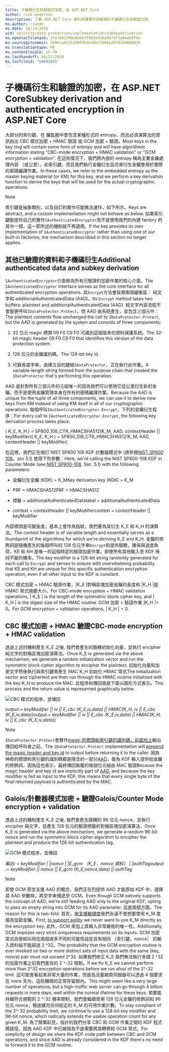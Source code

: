 ```yaml
---
title: 子機碼衍生和驗證的加密，在 ASP.NET Core
author: rick-anderson
description: 了解 ASP.NET Core 資料保護實作詳細資料子機碼衍生和驗證加密。
ms.author: riande
ms.date: 10/14/2016
uid: security/data-protection/implementation/subkeyderivation
ms.openlocfilehash: 37e7b01700e8a6b755b5ed16a9d7d75a9eeb970e
ms.sourcegitcommit: 5b0eca8c21550f95de3bb21096bd4fd4d9098026
ms.translationtype: MT
ms.contentlocale: zh-TW
ms.lasthandoff: 04/27/2019
ms.locfileid: "64891835"
---
```

# <a name="subkey-derivation-and-authenticated-encryption-in-aspnet-core"></a><span data-ttu-id="609fa-103">子機碼衍生和驗證的加密，在 ASP.NET Core</span><span class="sxs-lookup"><span data-stu-id="609fa-103">Subkey derivation and authenticated encryption in ASP.NET Core</span></span>

<a name="data-protection-implementation-subkey-derivation"></a>

<span data-ttu-id="609fa-104">大部分的索引鍵，在 鑰匙圈中會包含某種形式的 entropy，而且必須演算法的資訊指出 CBC 模式加密 + HMAC 驗證 或 GCM 加密 + 驗證。</span><span class="sxs-lookup"><span data-stu-id="609fa-104">Most keys in the key ring will contain some form of entropy and will have algorithmic information stating "CBC-mode encryption + HMAC validation" or "GCM encryption + validation".</span></span> <span data-ttu-id="609fa-105">在這些情況下，我們將內嵌的 entropy 稱為主要金鑰處理內容 （或公里），此索引鍵，而且我們執行金鑰衍生函式來衍生金鑰會用於實際的密碼編譯作業。</span><span class="sxs-lookup"><span data-stu-id="609fa-105">In these cases, we refer to the embedded entropy as the master keying material (or KM) for this key, and we perform a key derivation function to derive the keys that will be used for the actual cryptographic operations.</span></span>

> [!NOTE]
> <span data-ttu-id="609fa-106">索引鍵是抽象類別，以及自訂的實作可能無法運作，如下所示。</span><span class="sxs-lookup"><span data-stu-id="609fa-106">Keys are abstract, and a custom implementation might not behave as below.</span></span> <span data-ttu-id="609fa-107">如果索引鍵能提供自己的實作`IAuthenticatedEncryptor`而不是使用我們的內建 factory 的其中一個，這一節所述的機制就不再適用。</span><span class="sxs-lookup"><span data-stu-id="609fa-107">If the key provides its own implementation of `IAuthenticatedEncryptor` rather than using one of our built-in factories, the mechanism described in this section no longer applies.</span></span>

<a name="data-protection-implementation-subkey-derivation-aad"></a>

## <a name="additional-authenticated-data-and-subkey-derivation"></a><span data-ttu-id="609fa-108">其他已驗證的資料和子機碼衍生</span><span class="sxs-lookup"><span data-stu-id="609fa-108">Additional authenticated data and subkey derivation</span></span>

<span data-ttu-id="609fa-109">`IAuthenticatedEncryptor`介面做為所有已驗證的加密作業的核心介面。</span><span class="sxs-lookup"><span data-stu-id="609fa-109">The `IAuthenticatedEncryptor` interface serves as the core interface for all authenticated encryption operations.</span></span> <span data-ttu-id="609fa-110">其`Encrypt`方法會採用兩個緩衝區： 純文字和 additionalAuthenticatedData (AAD)。</span><span class="sxs-lookup"><span data-stu-id="609fa-110">Its `Encrypt` method takes two buffers: plaintext and additionalAuthenticatedData (AAD).</span></span> <span data-ttu-id="609fa-111">純文字內容流程不會變更呼叫`IDataProtector.Protect`，但 AAD 由系統產生，並包含三個元件：</span><span class="sxs-lookup"><span data-stu-id="609fa-111">The plaintext contents flow unchanged the call to `IDataProtector.Protect`, but the AAD is generated by the system and consists of three components:</span></span>

1. <span data-ttu-id="609fa-112">32 位元 magic 標頭 09 F0 C9 F0 可識別這個版本的資料保護系統。</span><span class="sxs-lookup"><span data-stu-id="609fa-112">The 32-bit magic header 09 F0 C9 F0 that identifies this version of the data protection system.</span></span>

2. <span data-ttu-id="609fa-113">128 位元的金鑰識別碼。</span><span class="sxs-lookup"><span data-stu-id="609fa-113">The 128-bit key id.</span></span>

3. <span data-ttu-id="609fa-114">可變長度字串，由建立目的鏈結`IDataProtector`，正在執行此作業。</span><span class="sxs-lookup"><span data-stu-id="609fa-114">A variable-length string formed from the purpose chain that created the `IDataProtector` that's performing this operation.</span></span>

<span data-ttu-id="609fa-115">AAD 是針對所有三個元件的元組唯一的因為我們可以使用它從公里衍生新的金鑰，而不是使用金鑰管理本身在所有的密碼編譯作業。</span><span class="sxs-lookup"><span data-stu-id="609fa-115">Because the AAD is unique for the tuple of all three components, we can use it to derive new keys from KM instead of using KM itself in all of our cryptographic operations.</span></span> <span data-ttu-id="609fa-116">每個呼叫`IAuthenticatedEncryptor.Encrypt`，下列的金鑰衍生程序：</span><span class="sxs-lookup"><span data-stu-id="609fa-116">For every call to `IAuthenticatedEncryptor.Encrypt`, the following key derivation process takes place:</span></span>

<span data-ttu-id="609fa-117">( K_E, K_H ) = SP800_108_CTR_HMACSHA512(K_M, AAD, contextHeader || keyModifier)</span><span class="sxs-lookup"><span data-stu-id="609fa-117">( K_E, K_H ) = SP800_108_CTR_HMACSHA512(K_M, AAD, contextHeader || keyModifier)</span></span>

<span data-ttu-id="609fa-118">在這裡，我們正在撥打 NIST SP800 108 KDF 計數器模式中 (請參閱[NIST SP800 108](http://nvlpubs.nist.gov/nistpubs/Legacy/SP/nistspecialpublication800-108.pdf)，sec 5.1) 使用下列參數：</span><span class="sxs-lookup"><span data-stu-id="609fa-118">Here, we're calling the NIST SP800-108 KDF in Counter Mode (see [NIST SP800-108](http://nvlpubs.nist.gov/nistpubs/Legacy/SP/nistspecialpublication800-108.pdf), Sec. 5.1) with the following parameters:</span></span>

* <span data-ttu-id="609fa-119">金鑰衍生金鑰 (KDK) = K_M</span><span class="sxs-lookup"><span data-stu-id="609fa-119">Key derivation key (KDK) = K_M</span></span>

* <span data-ttu-id="609fa-120">PRF = HMACSHA512</span><span class="sxs-lookup"><span data-stu-id="609fa-120">PRF = HMACSHA512</span></span>

* <span data-ttu-id="609fa-121">標籤 = additionalAuthenticatedData</span><span class="sxs-lookup"><span data-stu-id="609fa-121">label = additionalAuthenticatedData</span></span>

* <span data-ttu-id="609fa-122">context = contextHeader || keyModifier</span><span class="sxs-lookup"><span data-stu-id="609fa-122">context = contextHeader || keyModifier</span></span>

<span data-ttu-id="609fa-123">內容標頭是可變長度，基本上會作為指紋，我們要為其衍生 K_E 和 K_H 的演算法。</span><span class="sxs-lookup"><span data-stu-id="609fa-123">The context header is of variable length and essentially serves as a thumbprint of the algorithms for which we're deriving K_E and K_H.</span></span> <span data-ttu-id="609fa-124">金鑰的修飾詞是隨機產生的每個呼叫的 128 位元字串`Encrypt`和提供服務，確保與過度負荷，KE 和 KH 是唯一的這個特定的驗證加密作業，即使所有其他輸入至 KDF 保持不變的機率。</span><span class="sxs-lookup"><span data-stu-id="609fa-124">The key modifier is a 128-bit string randomly generated for each call to `Encrypt` and serves to ensure with overwhelming probability that KE and KH are unique for this specific authentication encryption operation, even if all other input to the KDF is constant.</span></span>

<span data-ttu-id="609fa-125">CBC 模式加密 + HMAC 驗證作業，|K_E |對稱區塊加密金鑰的長度和 |K_H |是 HMAC 常式摘要大小。</span><span class="sxs-lookup"><span data-stu-id="609fa-125">For CBC-mode encryption + HMAC validation operations, | K_E | is the length of the symmetric block cipher key, and | K_H | is the digest size of the HMAC routine.</span></span> <span data-ttu-id="609fa-126">GCM 加密 + 驗證作業 |K_H |= 0。</span><span class="sxs-lookup"><span data-stu-id="609fa-126">For GCM encryption + validation operations, | K_H | = 0.</span></span>

## <a name="cbc-mode-encryption--hmac-validation"></a><span data-ttu-id="609fa-127">CBC 模式加密 + HMAC 驗證</span><span class="sxs-lookup"><span data-stu-id="609fa-127">CBC-mode encryption + HMAC validation</span></span>

<span data-ttu-id="609fa-128">透過上述的機制產生 K_E 之後, 我們會產生的隨機初始化向量，並執行 encipher 純文字的對稱區塊加密演算法。</span><span class="sxs-lookup"><span data-stu-id="609fa-128">Once K_E is generated via the above mechanism, we generate a random initialization vector and run the symmetric block cipher algorithm to encipher the plaintext.</span></span> <span data-ttu-id="609fa-129">初始化向量和加密文字然後執行與索引鍵來產生 MAC K_H 初始化 HMAC 常式</span><span class="sxs-lookup"><span data-stu-id="609fa-129">The initialization vector and ciphertext are then run through the HMAC routine initialized with the key K_H to produce the MAC.</span></span> <span data-ttu-id="609fa-130">此程序和傳回值是下面以圖形方式表示。</span><span class="sxs-lookup"><span data-stu-id="609fa-130">This process and the return value is represented graphically below.</span></span>

![CBC 模式的程序，並傳回](subkeyderivation/_static/cbcprocess.png)

<span data-ttu-id="609fa-132">*output:= keyModifier || iv || E_cbc (K_E,iv,data) || HMAC(K_H, iv || E_cbc (K_E,iv,data))*</span><span class="sxs-lookup"><span data-stu-id="609fa-132">*output:= keyModifier || iv || E_cbc (K_E,iv,data) || HMAC(K_H, iv || E_cbc (K_E,iv,data))*</span></span>

> [!NOTE]
> <span data-ttu-id="609fa-133">`IDataProtector.Protect`會實作[magic 的標頭和索引鍵的識別碼，前面加上](xref:security/data-protection/implementation/authenticated-encryption-details)輸出傳回給呼叫者之前。</span><span class="sxs-lookup"><span data-stu-id="609fa-133">The `IDataProtector.Protect` implementation will [prepend the magic header and key id](xref:security/data-protection/implementation/authenticated-encryption-details) to output before returning it to the caller.</span></span> <span data-ttu-id="609fa-134">因為神奇的標頭和索引鍵的識別碼都是隱含的一部分[AAD](xref:security/data-protection/implementation/subkeyderivation#data-protection-implementation-subkey-derivation-aad)，做為 KDF 輸入提供給金鑰的修飾詞，因為這也表示，最終傳回裝載的每個位元組由 MAC 驗證</span><span class="sxs-lookup"><span data-stu-id="609fa-134">Because the magic header and key id are implicitly part of [AAD](xref:security/data-protection/implementation/subkeyderivation#data-protection-implementation-subkey-derivation-aad), and because the key modifier is fed as input to the KDF, this means that every single byte of the final returned payload is authenticated by the MAC.</span></span>

## <a name="galoiscounter-mode-encryption--validation"></a><span data-ttu-id="609fa-135">Galois/計數器模式加密 + 驗證</span><span class="sxs-lookup"><span data-stu-id="609fa-135">Galois/Counter Mode encryption + validation</span></span>

<span data-ttu-id="609fa-136">透過上述的機制產生 K_E 之後, 我們會產生隨機的 96 位元 nonce，並執行 encipher 純文字，並產生 128 位元的驗證標籤的對稱區塊加密演算法。</span><span class="sxs-lookup"><span data-stu-id="609fa-136">Once K_E is generated via the above mechanism, we generate a random 96-bit nonce and run the symmetric block cipher algorithm to encipher the plaintext and produce the 128-bit authentication tag.</span></span>

![GCM 模式程序，並傳回](subkeyderivation/_static/galoisprocess.png)

<span data-ttu-id="609fa-138">*輸出: = keyModifier | |nonce | |E_gcm （K_E，nonce 資料） | |authTag*</span><span class="sxs-lookup"><span data-stu-id="609fa-138">*output := keyModifier || nonce || E_gcm (K_E,nonce,data) || authTag*</span></span>

> [!NOTE]
> <span data-ttu-id="609fa-139">即使 GCM 原生支援 AAD 的概念，我們正在仍提供 AAD 才能原始 KDF 中，選擇其 AAD 參數時，將空字串傳遞至 GCM。</span><span class="sxs-lookup"><span data-stu-id="609fa-139">Even though GCM natively supports the concept of AAD, we're still feeding AAD only to the original KDF, opting to pass an empty string into GCM for its AAD parameter.</span></span> <span data-ttu-id="609fa-140">這是兩個方面。</span><span class="sxs-lookup"><span data-stu-id="609fa-140">The reason for this is two-fold.</span></span> <span data-ttu-id="609fa-141">首先，[來支援敏捷度](xref:security/data-protection/implementation/context-headers#data-protection-implementation-context-headers)我們永遠不會想要使用 K_M 直接為加密金鑰。</span><span class="sxs-lookup"><span data-stu-id="609fa-141">First, [to support agility](xref:security/data-protection/implementation/context-headers#data-protection-implementation-context-headers) we never want to use K_M directly as the encryption key.</span></span> <span data-ttu-id="609fa-142">此外，GCM 來加上其輸入非常嚴格的唯一性。</span><span class="sxs-lookup"><span data-stu-id="609fa-142">Additionally, GCM imposes very strict uniqueness requirements on its inputs.</span></span> <span data-ttu-id="609fa-143">GCM 加密常式為曾經叫用在兩個或多不同的可能性設定具有相同 （索引鍵，nonce） 的輸入資料組不能超過 2 ^32。</span><span class="sxs-lookup"><span data-stu-id="609fa-143">The probability that the GCM encryption routine is ever invoked on two or more distinct sets of input data with the same (key, nonce) pair must not exceed 2^32.</span></span> <span data-ttu-id="609fa-144">如果我們修正 K_E 我們無法執行多個 2 ^32 的加密作業之前我們進攻的 2 ^-32 限制。</span><span class="sxs-lookup"><span data-stu-id="609fa-144">If we fix K_E we cannot perform more than 2^32 encryption operations before we run afoul of the 2^-32 limit.</span></span> <span data-ttu-id="609fa-145">這可能會看起來非常大量的作業，但是高流量網頁伺服器可以透過 4 個要求在 mere 天內，這些機碼的正常存留期內。</span><span class="sxs-lookup"><span data-stu-id="609fa-145">This might seem like a very large number of operations, but a high-traffic web server can go through 4 billion requests in mere days, well within the normal lifetime for these keys.</span></span> <span data-ttu-id="609fa-146">若要能持續符合規範的 2 ^-32 機率限制，我們會繼續使用 128 位元金鑰的修飾詞和 96 位元 nonce，徹底擴充任何給定的 K_M 的可用作業計數。</span><span class="sxs-lookup"><span data-stu-id="609fa-146">To stay compliant of the 2^-32 probability limit, we continue to use a 128-bit key modifier and 96-bit nonce, which radically extends the usable operation count for any given K_M.</span></span> <span data-ttu-id="609fa-147">為了簡單起見，設計的我們分享 CBC 和 GCM 作業之間的 KDF 程式碼路徑，因為 AAD KDF 中已被視為不是需要將其轉寄給 GCM 常式。</span><span class="sxs-lookup"><span data-stu-id="609fa-147">For simplicity of design we share the KDF code path between CBC and GCM operations, and since AAD is already considered in the KDF there's no need to forward it to the GCM routine.</span></span>
